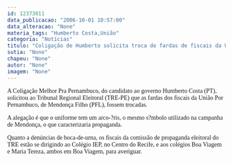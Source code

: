 ```yaml
---
id: 12373011
data_publicacao: "2006-10-01 10:57:00"
data_alteracao: "None"
materia_tags: "Humberto Costa,União"
categoria: "Notícias"
titulo: "Coligação de Humberto solicita troca de fardas de fiscais da União"
sutia: "None"
chapeu: "None"
autor: "None"
imagem: "None"
---
```

<p><P><FONT face=Verdana>A Coligação Melhor Pra Pernambuco, do candidato ao governo Humberto Costa (PT), solicitou ao Tribunal Regional Eleitoral&nbsp;(TRE-PE) que as fardas dos fiscais da União Por Pernambuco, de Mendonça Filho (PFL), fossem trocadas. </FONT></P></p>
<p><P><FONT face=Verdana>A alegação é que o uniforme tem um arco-?ris, o mesmo s?mbolo utilizado na campanha de Mendonça, o que caracterizaria propaganda.</FONT></P></p>
<p><P><FONT face=Verdana>Quanto a denúncias de boca-de-urna, os fiscais da comissão de propaganda eleitoral do TRE estão se dirigindo ao Colégio IEP, no Centro do Recife, e aos colégios Boa Viagem e Maria Tereza, ambos em Boa Viagem, para averiguar.</FONT></P> </p>
